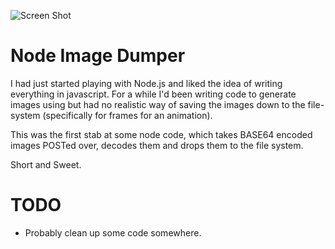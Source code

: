 ![Screen Shot](http://cattopus23.com/img/panel-CAT810.png)

Node Image Dumper
=================

I had just started playing with Node.js and liked the idea of writing everything in javascript. For a while
I'd been writing code to generate images using <canvas> but had no realistic way of saving the images down
to the file-system (specifically for frames for an animation).

This was the first stab at some node code, which takes BASE64 encoded images POSTed over, decodes them and
drops them to the file system.

Short and Sweet.

TODO
====

+ Probably clean up some code somewhere.